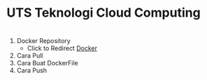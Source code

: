 # UTS Teknologi Cloud Computing <h1>
1. Docker Repository
    * Click to Redirect
    [Docker](https://hub.docker.com/r/achjr/tcc-uts)
1. Cara Pull
1. Cara Buat DockerFile
1. Cara Push